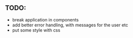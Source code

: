 ## TODO:

- break application in components
- add better error handling, with messages for the user etc
- put some style with css
